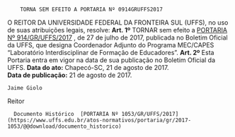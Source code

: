         TORNA SEM EFEITO A PORTARIA Nº 0914GRUFFS2017  

 O REITOR DA UNIVERSIDADE FEDERAL DA FRONTEIRA SUL (UFFS), no uso de suas atribuições legais, resolve:   **Art. 1º** TORNAR sem efeito a [PORTARIA Nº 914/GR/UFFS/2017](https://www.uffs.edu.br/atos-normativos/portaria/gr/2017-0914)  , de 27 de julho de 2017, publicada no Boletim Oficial da UFFS, que designa Coordenador Adjunto do Programa MEC/CAPES “Laboratório Interdisciplinar de Formação de Educadores”.   **Art. 2º** Esta Portaria entra em vigor na data de sua publicação no Boletim Oficial da UFFS.      **Data do ato:** Chapecó-SC, 21 de agosto de 2017.   
 **Data de publicação:**  21 de agosto de 2017. 

    Jaime Giolo   
 Reitor 

      Documento Histórico  [PORTARIA Nº 1053/GR/UFFS/2017](https://www.uffs.edu.br/atos-normativos/portaria/gr/2017-1053/@@download/documento_historico)     
      